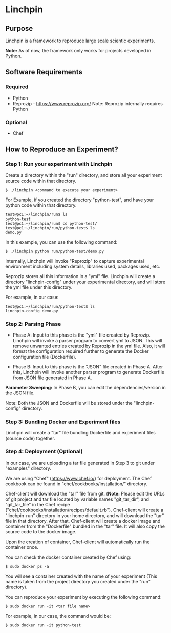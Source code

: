 # Linchpin

## Purpose
Linchpin is a framework to reproduce large scale scientic experiments.

**Note:** As of now, the framework only works for projects developed in Python.

## Software Requirements

### Required
* Python
* Reprozip - https://www.reprozip.org/
Note: Reprozip internally requires Python

### Optional
* Chef

## How to Reproduce an Experiment?

### Step 1: Run your experiment with Linchpin

Create a directory within the "run" directory, and store all your experiment source code within that directory.

	$ ./linchpin <command to execute your experiment>
	
For Example, if you created the directory "python-test", and have your python code within that directory.

	test@pc1:~/linchpin/run$ ls
	python-test
	test@pc1:~/linchpin/run$ cd python-test/
	test@pc1:~/linchpin/run/python-test$ ls
	demo.py

In this example, you can use the following command:

	$ ./linchpin python run/python-test/demo.py
	
Internally, Linchpin will invoke "Reprozip" to capture experimental environment including system details, libraries used, packages used, etc.

Reprozip stores all this information in a "yml" file.
Linchpin will create a directory "linchpin-config" under your experimental directory, and will store the yml file under this directory.

For example, in our case:
	
	test@pc1:~/linchpin/run/python-test$ ls
	linchpin-config	demo.py
	
### Step 2: Parsing Phase

* Phase A: Input to this phase is the "yml" file created by Reprozip. Linchpin will invoke a parser program to convert yml to JSON. This will remove unwanted entries created by Reprozip in the yml file. Also, it will format the configuration required further to generate the Docker configuration file (Dockerfile).

* Phase B: Input to this phase is the "JSON" file created in Phase A. After this, Linchpin will invoke another parser program to generate Dockerfile from JSON file generated in Phase A.

**Parameter Sweeping:** In Phase B, you can edit the dependencies/version in the JSON file.

Note: Both the JSON and Dockerfile will be stored under the "linchpin-config" directory.

### Step 3: Bundling Docker and Experiment files

Linchpin will create a "tar" file bundling Dockerfile and experiment files (source code) together.

### Step 4: Deployment (Optional)

In our case, we are uploading a tar file generated in Step 3 to git under "examples" directory.

We are using "Chef" (https://www.chef.io/) for deployment. The Chef cookbook can be found in "chef/cookbooks/installation/" directory.

Chef-client will download the "tar" file from git. (**Note:** Please edit the URLs of git project and tar file located by variable names "git_tar_dir", and "git_tar_file" in the Chef recipe ("chef/cookbooks/installation/recipes/default.rb").
Chef-client will create a "linchpin-run" directory in your home directory, and will download the "tar" file in that directory.
After that, Chef-client will create a docker image and container from the "Dockerfile" bundled in the "tar" file. It will also copy the source code to the docker image.

Upon the creation of container, Chef-client will automatically run the container once.

You can check the docker container created by Chef using:

	$ sudo docker ps -a
	
You will see a container created with the name of your experiment (This name is taken from the project directory you created under the "run" directory).

You can reproduce your experiment by executing the following command:

	$ sudo docker run -it <tar file name>
	
For example, in our case, the command would be:

	$ sudo docker run -it python-test
	

